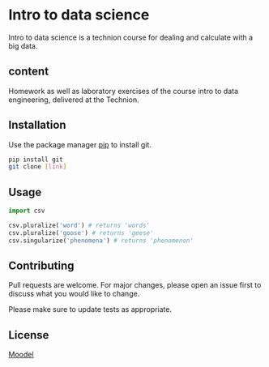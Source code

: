 # Intro to data science

Intro to data science is a technion course for dealing and calculate with a big data.

## content
Homework as well as laboratory exercises of the course intro to data engineering, delivered at the Technion.

## Installation

Use the package manager [pip](https://pip.pypa.io/en/stable/) to install git.

```bash
pip install git
git clone [link]
```

## Usage

```python
import csv

csv.pluralize('word') # returns 'words'
csv.pluralize('goose') # returns 'geese'
csv.singularize('phenomena') # returns 'phenomenon'
```

## Contributing
Pull requests are welcome. For major changes, please open an issue first to discuss what you would like to change.

Please make sure to update tests as appropriate.

## License
[Moodel](https://moodle.technion.ac.il/)
